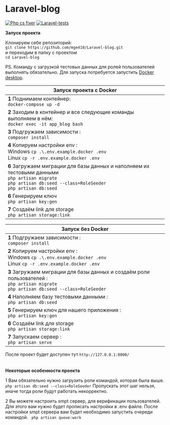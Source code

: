 # Laravel-blog

[![Php cs fixer](https://github.com/mge410/Laravel-blog/actions/workflows/linter.yml/badge.svg)](https://github.com/mge410/Laravel-blog/actions/workflows/linter.yml)
[![Laravel-tests](https://github.com/mge410/Laravel-blog/actions/workflows/test.yml/badge.svg)](https://github.com/mge410/Laravel-blog/actions/workflows/test.yml)

**Запуск проекта**

Клонируем себе репозиторий:  
```git clone https://github.com/mge410/Laravel-blog.git ```  
и переходим в папку с проектом   
```cd Laravel-blog ```

PS. Команду с загрузкой тестовых данных для ролей пользователей выполнять обязательно. Для запуска потребуется запустить [Docker desktop](https://www.docker.com/products/docker-desktop/).

| **Запуск проекта с Docker**                                                                                                                                                                |
|--------------------------------------------------------------------------------------------------------------------------------------------------------------------------------------------|
| **1** Поднимаем контейнер: <br>  ```docker-compose up -d```                                                                                                                                |
| **2** Заходим в контейнер и все следующие команды выполняем в нём: <br>```docker exec -it app_blog bash ```                                                                                |
| **3** Подгружаем зависимости : <br>```composer install ```                                                                                                                                 |
| **4** Копируем настройки env :  <br> Windows ```cp .\.env.example.docker .env  ``` <br> Linux  ```cp -r .env.example.docker .env ```                                                       |
| **6** Загружаем миграции для базы данных и наполняем их тестовыми данными <br>```php artisan migrate ``` <br> ```php artisan db:seed --class=RoleSeeder ``` <br> ```php artisan db:seed``` |
| **6** Генерируем ключ   <br>```php artisan key:gen```                                                                                                                                      |
| **7** Создаём link для storage    <br>```php artisan storage:link```                                                                                                                       |

| **Запуск без Docker**                                                                                                                                      |
|------------------------------------------------------------------------------------------------------------------------------------------------------------|
| **1** Подгружаем зависимости : <br>```composer install ```                                                                                                 |
| **2** Копируем настройки env :  <br> Windows ```cp .\.env.example.docker .env  ``` <br> Linux  ```cp -r .env.example.docker .env ```                       |
| **3** Загружаем миграции для базы данных и создаём роли пользователей : <br>  ```php artisan migrate``` <br>  ```php artisan db:seed --class=RoleSeeder``` |
| **4** Наполняем базу тестовыми данными :  <br>  ```php artisan db:seed```                                                                                  |
| **5** Генерируем ключ для нашего приложения :  <br> ```php artisan key:gen```                                                                              |
| **6** Создаём link для storage    <br>```php artisan storage:link```                                                                                       |
| **7** Запускаем сервер : <br>  ```php artisan serve```                                                                                                     |

После проект будет доступен тут ```http://127.0.0.1:8000/```
<br><br><br>
**Некоторые особенности проекта**

1 Вам обязательно нужно загрузить роли командой, которая была выше.   ```php artisan db:seed --class=RoleSeeder```
Пропускать этот шаг нельзя, иначе тогда роли будут работать некорректно.  

2 Вы можете настроить smpt сервер, для верификации пользователей. Для этого вам нужно будет прописать настройки в .env файле. После настройки smpt сервера вам будет необходимо запустить очереди командой.  ``` php artisan queue:work```
